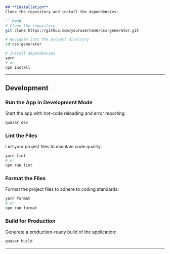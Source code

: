 
```markdown

## **Installation**  
Clone the repository and install the dependencies:  

```bash
# Clone the repository
git clone https://github.com/yourusername/css-generator.git

# Navigate into the project directory
cd css-generator

# Install dependencies
yarn
# or
npm install
```  

---

## **Development**  

### **Run the App in Development Mode**  
Start the app with hot-code reloading and error reporting:  

```bash
quasar dev
```  

### **Lint the Files**  
Lint your project files to maintain code quality:  

```bash
yarn lint
# or
npm run lint
```  

### **Format the Files**  
Format the project files to adhere to coding standards:  

```bash
yarn format
# or
npm run format
```  

### **Build for Production**  
Generate a production-ready build of the application:  

```bash
quasar build
```  

---

